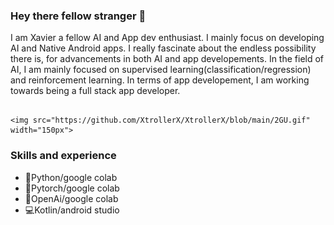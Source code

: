 ### Hey there fellow stranger 👋

I am Xavier a fellow AI and App dev enthusiast. I mainly focus on developing AI and Native Android apps. I really fascinate about the endless possibility there is, for 
advancements in both AI and app developements. In the field of AI, I am mainly focused on supervised learning(classification/regression) and reinforcement learning. In 
terms of app developement, I am working towards being a full stack app developer.

                                                                                       <img src="https://github.com/XtrollerX/XtrollerX/blob/main/2GU.gif" width="150px">
                                                                                         
### Skills and experience   
- 🐍Python/google colab                                                 
- 🤖Pytorch/google colab  
- 🤖OpenAi/google colab                                                                                                        
- 💻Kotlin/android studio                         




                                                                                  

